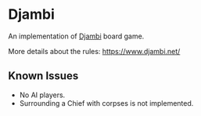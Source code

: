 # Djambi

An implementation of [Djambi](https://en.wikipedia.org/wiki/Djambi) board game.

More details about the rules: https://www.djambi.net/

## Known Issues

* No AI players.
* Surrounding a Chief with corpses is not implemented.
